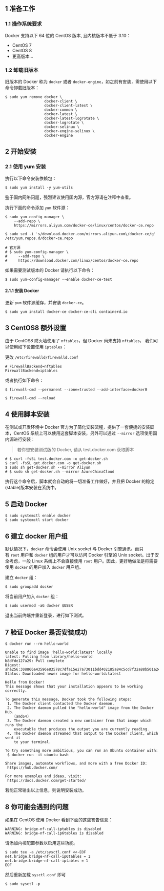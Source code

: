 ## 1 准备工作

### 1.1 操作系统要求

Docker 支持以下 64 位的 CentOS 版本, 且内核版本不低于 3.10：

- CentOS 7
- CentOS 8
- 更高版本...

### 1.2 卸载旧版本

旧版本的 Docker 称为 `docker` 或者 `docker-engine`，如之前有安装，需使用以下命令卸载旧版本：

```
$ sudo yum remove docker \
                  docker-client \
                  docker-client-latest \
                  docker-common \
                  docker-latest \
                  docker-latest-logrotate \
                  docker-logrotate \
                  docker-selinux \
                  docker-engine-selinux \
                  docker-engine
```

## 2 开始安装

### 2.1 使用 yum 安装

执行以下命令安装依赖包：

```
$ sudo yum install -y yum-utils
```

鉴于国内网络问题，强烈建议使用国内源，官方源请在注释中查看。

执行下面的命令添加 `yum` 软件源：

```
$ sudo yum-config-manager \
    --add-repo \
    https://mirrors.aliyun.com/docker-ce/linux/centos/docker-ce.repo

$ sudo sed -i 's/download.docker.com/mirrors.aliyun.com\/docker-ce/g' /etc/yum.repos.d/docker-ce.repo

# 官方源
# $ sudo yum-config-manager \
#     --add-repo \
#     https://download.docker.com/linux/centos/docker-ce.repo
```

如果需要测试版本的 Docker 请执行以下命令：

```
$ sudo yum-config-manager --enable docker-ce-test
```

#### 2.1.1 安装 Docker

更新 `yum` 软件源缓存，并安装 `docker-ce`。

```
$ sudo yum install docker-ce docker-ce-cli containerd.io
```

## 3 CentOS8 额外设置

由于 CentOS8 防火墙使用了 `nftables`，但 Docker 尚未支持 `nftables`， 我们可以使用如下设置使用 `iptables`：

更改 `/etc/firewalld/firewalld.conf`

```
# FirewallBackend=nftables
FirewallBackend=iptables
```

或者执行如下命令：

```
$ firewall-cmd --permanent --zone=trusted --add-interface=docker0

$ firewall-cmd --reload
```

## 4 使用脚本安装

在测试或开发环境中 Docker 官方为了简化安装流程，提供了一套便捷的安装脚本，CentOS 系统上可以使用这套脚本安装，另外可以通过 `--mirror` 选项使用国内源进行安装：

> 若你想安装测试版的 Docker, 请从 test.docker.com 获取脚本

```
# $ curl -fsSL test.docker.com -o get-docker.sh
$ curl -fsSL get.docker.com -o get-docker.sh
$ sudo sh get-docker.sh --mirror Aliyun
# $ sudo sh get-docker.sh --mirror AzureChinaCloud
```

执行这个命令后，脚本就会自动的将一切准备工作做好，并且把 Docker 的稳定(stable)版本安装在系统中。

## 5 启动 Docker

```
$ sudo systemctl enable docker
$ sudo systemctl start docker
```

## 6 建立 docker 用户组

默认情况下，`docker` 命令会使用 Unix socket 与 Docker 引擎通讯。而只有 `root` 用户和 `docker` 组的用户才可以访问 Docker 引擎的 Unix socket。出于安全考虑，一般 Linux 系统上不会直接使用 `root` 用户。因此，更好地做法是将需要使用 `docker` 的用户加入 `docker` 用户组。

建立 `docker` 组：

```
$ sudo groupadd docker
```

将当前用户加入 `docker` 组：

```
$ sudo usermod -aG docker $USER
```

退出当前终端并重新登录，进行如下测试。

## 7 验证 Docker 是否安装成功

```
$ docker run --rm hello-world

Unable to find image 'hello-world:latest' locally
latest: Pulling from library/hello-world
b8dfde127a29: Pull complete
Digest: sha256:308866a43596e83578c7dfa15e27a73011bdd402185a84c5cd7f32a88b501a24
Status: Downloaded newer image for hello-world:latest

Hello from Docker!
This message shows that your installation appears to be working correctly.

To generate this message, Docker took the following steps:
 1. The Docker client contacted the Docker daemon.
 2. The Docker daemon pulled the "hello-world" image from the Docker Hub.
    (amd64)
 3. The Docker daemon created a new container from that image which runs the
    executable that produces the output you are currently reading.
 4. The Docker daemon streamed that output to the Docker client, which sent it
    to your terminal.

To try something more ambitious, you can run an Ubuntu container with:
 $ docker run -it ubuntu bash

Share images, automate workflows, and more with a free Docker ID:
 https://hub.docker.com/

For more examples and ideas, visit:
 https://docs.docker.com/get-started/
```

若能正常输出以上信息，则说明安装成功。

## 8 你可能会遇到的问题

如果在 CentOS 使用 Docker 看到下面的这些警告信息：

```
WARNING: bridge-nf-call-iptables is disabled
WARNING: bridge-nf-call-ip6tables is disabled
```

请添加内核配置参数以启用这些功能。

```
$ sudo tee -a /etc/sysctl.conf <<-EOF
net.bridge.bridge-nf-call-ip6tables = 1
net.bridge.bridge-nf-call-iptables = 1
EOF
```

然后重新加载 `sysctl.conf` 即可

```
$ sudo sysctl -p
```